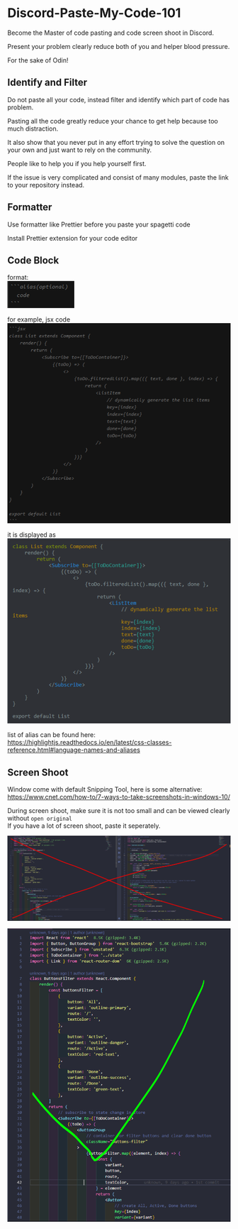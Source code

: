 # Discord-Paste-My-Code-101

Become the Master of code pasting and code screen shoot in Discord.

Present your problem clearly reduce both of you and helper blood pressure.

For the sake of Odin!

## Identify and Filter

Do not paste all your code, instead filter and identify which part of code has problem.

Pasting all the code greatly reduce your chance to get help because too much distraction.

It also show that you never put in any effort trying to solve the question on your own and just want to rely on the community.

People like to help you if you help yourself first.

If the issue is very complicated and consist of many modules, paste the link to your repository instead.

## Formatter

Use formatter like Prettier before you paste your spagetti code

Install Prettier extension for your code editor

## Code Block

format:  
![](./img/format.png)

for example, jsx code  
![](./img/jsx.png)

it is displayed as  
![](./img/jsx2.png)

list of alias can be found here:   
https://highlightjs.readthedocs.io/en/latest/css-classes-reference.html#language-names-and-aliases

## Screen Shoot

Window come with default Snipping Tool, here is some alternative:  
https://www.cnet.com/how-to/7-ways-to-take-screenshots-in-windows-10/

During screen shoot, make sure it is not too small and can be viewed clearly without `open original`  
If you have a lot of screen shoot, paste it seperately.  

![](./img/screen1.png)

![](./img/screen2.png)
